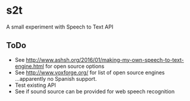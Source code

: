 # s2t
A small experiment with Speech to Text API

## ToDo
- See http://www.ashsh.org/2016/01/making-my-own-speech-to-text-engine.html
	for open source options
- See http://www.voxforge.org/ for list of open source engines
	...apparently no Spanish support.
- Test existing API
- See if sound source can be provided for web speech recognition
